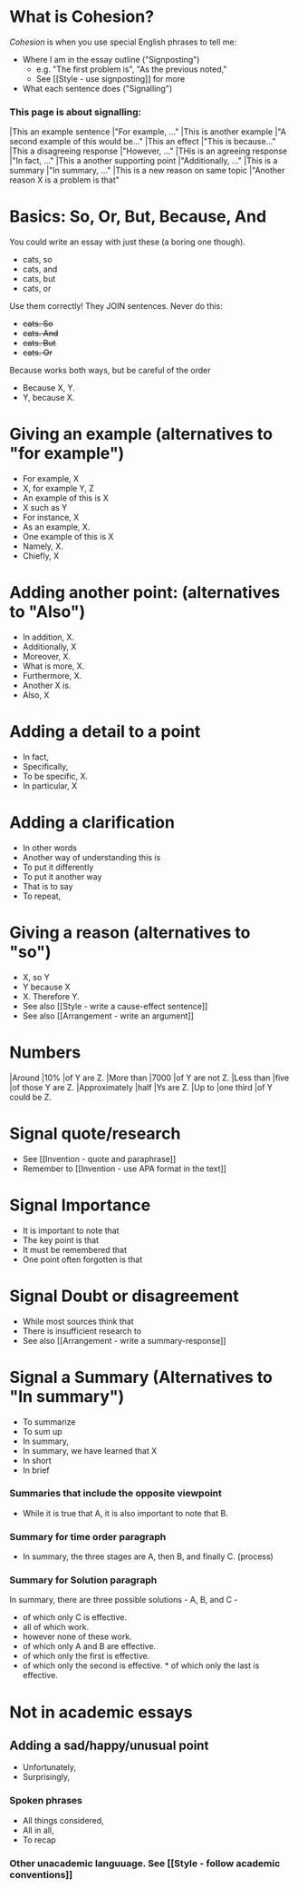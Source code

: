 # What is Cohesion?
_Cohesion_ is when you use special English phrases to tell me:
* Where I am in the essay outline ("Signposting")
    * e.g. "The first problem is", "As the previous noted,"
    * See [[Style - use signposting]] for more
* What each sentence does ("Signalling")

### This page is about signalling:
|This an example sentence            |"For example, ..."
|This is another example             |"A second example of this would be..."
|This an effect                      |"This is because..."
|This a disagreeing response         |"However, ..."
|THis is an agreeing response        |"In fact, ..."
|This a another supporting point     |"Additionally, ..."
|This is a summary                   |"In summary, ..."
|This is a new reason on same topic  |"Another reason X is a problem  is that"


# Basics: So, Or, But, Because, And
You could write an essay with just these (a boring one though).
* cats, so
* cats, and
* cats, but
* cats, or

Use them correctly! They JOIN sentences. Never do this:
*  ~~cats. So~~
*  ~~cats. And~~
*  ~~cats. But~~
*  ~~cats. Or~~

Because works both ways, but be careful of the order
* Because X, Y.
* Y, because X.

# Giving an example (alternatives to "for example")
* For example, X
* X, for example Y, Z
* An example of this is X
* X such as Y
* For instance, X
* As an example, X.
* One example of this is X
* Namely, X.
* Chiefly, X



# Adding another point: (alternatives to "Also")
* In addition, X.
* Additionally, X
* Moreover, X.
* What is more, X.
* Furthermore, X.
* Another X is.
* Also, X

# Adding a detail to a point
* In fact, 
* Specifically, 
* To be specific, X.
* In particular, X



# Adding a clarification
* In other words
* Another way of understanding this is
* To put it differently
* To put it another way
* That is to say
* To repeat,


# Giving a reason (alternatives to "so")
* X, so Y
* Y because X
* X. Therefore Y.
* See also [[Style - write a cause-effect sentence]]
* See also [[Arrangement - write an argument]]

# Numbers
|Around          |10%        |of Y are Z.
|More than       |7000       |of Y are not Z.
|Less than       |five       |of those Y are Z.
|Approximately   |half       |Ys are Z.
|Up to           |one third  |of Y could be Z.

# Signal quote/research
* See [[Invention - quote and paraphrase]]
* Remember to [[Invention - use APA format in the text]]

# Signal Importance
* It is important to note that
* The key point is that
* It must be remembered that
* One point often forgotten is that

# Signal Doubt or disagreement
* While most sources think that
* There is insufficient research to
* See also [[Arrangement - write a summary-response]]

# Signal a Summary (Alternatives to "In summary")
* To summarize
* To sum up
* In summary,
* In summary, we have learned that X
* In short
* In brief


### Summaries that include the opposite viewpoint
* While it is true that A, it is also important to note that B.

### Summary for time order paragraph
* In summary, the three stages are A, then B, and finally C. (process)

### Summary for Solution paragraph
In summary, there are three possible solutions - A, B, and C -
* of which only C is effective.
* all of which work.
* however none of these work.
* of which only A and B are effective.
* of which only the first is effective.
* of which only the second is effective.
        * of which only the last is effective.

# Not in academic essays
## Adding a sad/happy/unusual point
* Unfortunately, 
* Surprisingly,

### Spoken phrases
* All things considered,
* All in all,
* To recap

### Other unacademic languuage. See [[Style - follow academic conventions]]






